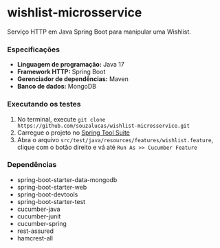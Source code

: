 # wishlist-microsservice

Serviço HTTP em Java Spring Boot para manipular uma Wishlist.

### Especificações

- **Linguagem de programação:** Java 17
- **Framework HTTP:** Spring Boot
- **Gerenciador de  dependências:** Maven
- **Banco de dados:** MongoDB

### Executando os testes
1. No terminal, execute `git clone https://github.com/souzalucas/wishlist-microsservice.git`
2. Carregue o projeto no [Spring Tool Suite](https://spring.io/tools)
3. Abra o arquivo `src/test/java/resources/features/wishlist.feature`, clique com o botão direito e vá até `Run As >> Cucumber Feature`

### Dependências
- spring-boot-starter-data-mongodb
- spring-boot-starter-web
- spring-boot-devtools
- spring-boot-starter-test
- cucumber-java
- cucumber-junit
- cucumber-spring
- rest-assured
- hamcrest-all
